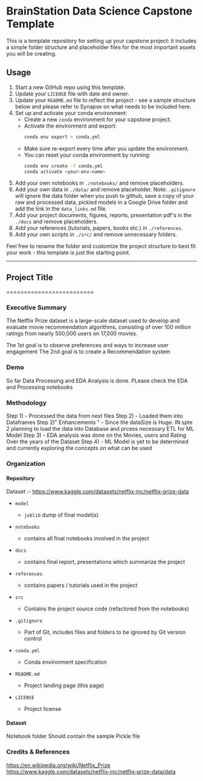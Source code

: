 # BrainStation Data Science Capstone Template

This is a template repository for setting up your capstone project: it includes a simple folder structure and placeholder files for the most important assets you will be creating.

## Usage

1. Start a new GitHub repo using this template.
2. Update your `LICENSE` file with date and owner.
3. Update your `README.md` file to reflect the project - see a sample structure below and please refer to Synapse on what needs to be included here. 
4. Set up and activate your conda environment:
    - Create a new `conda` environment for your capstone project.
    - Activate the environment and export:
        ```bash
        conda env export > conda.yml
        ```
    - Make sure re-export every time after you update the environment.
    - You can reset your conda environment by running:
        ```bash
        conda env create -f conda.yml
        conda activate <your-env-name>
        ```
5. Add your own notebooks in `./notebooks/` and remove placeholders.
6. Add your own data in `./data/` and remove placeholder. Note: `.gitignore` will ignore the data folder when you push to github, save a copy of your raw and processed data, pickled models in a Google Drive folder and add the link in the `data_links.md` file.
7. Add your project documents, figures, reports, presentation pdf's in the `./docs` and remove placeholders.
8. Add your references (tutorials, papers, books etc.) in `./references`. 
9. Add your own scripts in `./src/` and remove unnecessary folders.

Feel free to rename the folder and customize the project structure to best fit your work - this template is just the starting point.

------------------------------------------------------------------------------

## Project Title
=========================

### Executive Summary

The Netflix Prize dataset is a large-scale dataset used to develop and evaluate movie recommendation algorithms, consisting of over 100 million ratings from nearly 500,000 users on 17,000 movies. 

The 1st goal is to observe preferences and ways to increase user engagement
The 2nd goal is to create a Recommendation system

### Demo

So far Data Processing and EDA Analysis is done. PLease check the EDA and Processing notebooks


### Methodology

Step 1) - Processed the data from next files 
Step 2) - Loaded them into Dataframes
Step 2)" Enhancements " - Since the dataSize is Huge. IN spte 2 planning to load the data into Database and prcess necessary ETL for ML Model
Step 3) - EDA analysis was done on the Movies, users and Rating Over the years of the Dataset
Step 4) - ML Model is yet to be determined and currently exploring the concepts on what can be used


### Organization

#### Repository 

Dataset :- https://www.kaggle.com/datasets/netflix-inc/netflix-prize-data

* `model`
    - `joblib` dump of final model(s)

* `notebooks`
    - contains all final notebooks involved in the project

* `docs`
    - contains final report, presentations which summarize the project

* `references`
    - contains papers / tutorials used in the project

* `src`
    - Contains the project source code (refactored from the notebooks)

* `.gitignore`
    - Part of Git, includes files and folders to be ignored by Git version control

* `conda.yml`
    - Conda environment specification

* `README.md`
    - Project landing page (this page)

* `LICENSE`
    - Project license

#### Dataset

Notebook folder Should contain the sample Pickle file

### Credits & References

https://en.wikipedia.org/wiki/Netflix_Prize
https://www.kaggle.com/datasets/netflix-inc/netflix-prize-data/data
